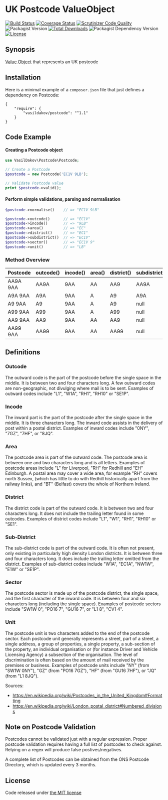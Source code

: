 # UK Postcode ValueObject

[![Build Status](https://github.com/vasildakov/postcode/workflows/build/badge.svg)](https://github.com/vasildakov/postcode/actions)
[![Coverage Status](https://coveralls.io/repos/github/vasildakov/postcode/badge.svg?branch=master)](https://coveralls.io/github/vasildakov/postcode?branch=master)
[![Scrutinizer Code Quality](https://scrutinizer-ci.com/g/vasildakov/postcode/badges/quality-score.png?b=master)](https://scrutinizer-ci.com/g/vasildakov/postcode/?branch=master)
![Packagist Version](https://img.shields.io/packagist/v/vasildakov/postcode)
[![Total Downloads](https://poser.pugx.org/vasildakov/postcode/downloads)](https://packagist.org/packages/vasildakov/postcode)
![Packagist Dependency Version](https://img.shields.io/packagist/dependency-v/vasildakov/postcode/php)
[![License](https://poser.pugx.org/vasildakov/postcode/license)](https://packagist.org/packages/vasildakov/postcode)

## Synopsis

[Value Object](http://martinfowler.com/bliki/ValueObject.html) that represents an UK postcode

## Installation

Here is a minimal example of a `composer.json` file that just defines a dependency on Postcode:

    {
        "require": {
            "vasildakov/postcode": "^1.1"
        }
    }

## Code Example

#### Creating a Postcode object

```php
use VasilDakov\Postcode\Postcode;

// Create a Postcode
$postcode = new Postcode('EC1V 9LB');

// Validate Postcode value
print $postcode->valid();

```

#### Perform simple validations, parsing and normalisation

```php
$postcode->normalise()    // => "EC1V 9LB"

$postcode->outcode()      // => "EC1V"
$postcode->incode()       // => "9LB"
$postcode->area()         // => "EC"
$postcode->district()     // => "EC1"
$postcode->subdistrict()  // => "EC1V"
$postcode->sector()       // => "EC1V 9"
$postcode->unit()         // => "LB"

```

### Method Overview

| Postcode | outcode()  | incode()  | area()  | district()  | subdistrict()  | sector()  | unit()  |
|----------|------------|-----------|---------|-------------|----------------|-----------|---------|
| AA9A 9AA | AA9A       | 9AA       | AA      | AA9         | AA9A           | AA9A 9    | AA      |
| A9A 9AA  | A9A        | 9AA       | A       | A9          | A9A            | A9A 9     | AA      |
| A9 9AA   | A9         | 9AA       | A       | A9          | null           | A9 9      | AA      |
| A99 9AA  | A99        | 9AA       | A       | A99         | null           | A99 9     | AA      |
| AA9 9AA  | AA9        | 9AA       | AA      | AA9         | null           | AA9 9     | AA      |
| AA99 9AA | AA99       | 9AA       | AA      | AA99        | null           | AA99 9    | AA      |

## Definitions

### Outcode

The outward code is the part of the postcode before the single space in the middle. It is between two and four characters long. A few outward codes are non-geographic, not divulging where mail is to be sent. Examples of outward codes include "L1", "W1A", "RH1", "RH10" or "SE1P".

### Incode

The inward part is the part of the postcode after the single space in the middle. It is three characters long. The inward code assists in the delivery of post within a postal district. Examples of inward codes include "0NY", "7GZ", "7HF", or "8JQ".

### Area

The postcode area is part of the outward code. The postcode area is between one and two characters long and is all letters. Examples of postcode areas include "L" for Liverpool, "RH" for Redhill and "EH" Edinburgh. A postal area may cover a wide area, for example "RH" covers north Sussex, (which has little to do with Redhill historically apart from the railway links), and "BT" (Belfast) covers the whole of Northern Ireland.

### District

The district code is part of the outward code. It is between two and four characters long. It does not include the trailing letter found in some outcodes. Examples of district codes include "L1", "W1", "RH1", "RH10" or "SE1".

### Sub-District

The sub-district code is part of the outward code. It is often not present, only existing in particularly high density London districts. It is between three and four characters long. It does include the trailing letter omitted from the district. Examples of sub-district codes include "W1A", "EC1A", "NW1W", "E1W" or "SE1P".


### Sector

The postcode sector is made up of the postcode district, the single space, and the first character of the inward code. It is between four and six characters long (including the single space). Examples of postcode sectors include "SW1W 0", "PO16 7", "GU16 7", or "L1 8", "CV1 4".

### Unit

The postcode unit is two characters added to the end of the postcode sector. Each postcode unit generally represents a street, part of a street, a single address, a group of properties, a single property, a sub-section of the property, an individual organisation or (for instance Driver and Vehicle Licensing Agency) a subsection of the organisation. The level of discrimination is often based on the amount of mail received by the premises or business. Examples of postcode units include "NY" (from "SW1W 0NY"), "GZ" (from "PO16 7GZ"), "HF" (from "GU16 7HF"), or "JQ" (from "L1 8JQ").


Sources:

- https://en.wikipedia.org/wiki/Postcodes_in_the_United_Kingdom#Formatting
- https://en.wikipedia.org/wiki/London_postal_district#Numbered_divisions



## Note on Postcode Validation

Postcodes cannot be validated just with a regular expression. Proper postcode validation requires having a full list of postcodes to check against. Relying on a regex will produce false postives/negatives.

A complete list of Postcodes can be obtained from the ONS Postcode Directory, which is updated every 3 months.


## License

Code released under [the MIT license](https://github.com/vasildakov/postcode/blob/master/LICENSE)